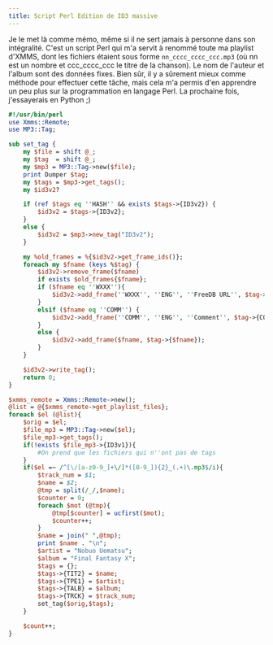 ```yaml
--- 
title: Script Perl Edition de ID3 massive
---
```


Je le met là comme mémo, même si il ne sert jamais à personne dans son
intégralité.  C'est un script Perl qui m'a servit à renommé toute ma playlist
d'XMMS, dont les fichiers étaient sous forme `nn_cccc_cccc_ccc.mp3` (où nn est
un nombre et ccc_cccc_ccc le titre de la chanson). Le nom de l'auteur et
l'album sont des données fixes. Bien sûr, il y a sûrement mieux comme méthode
pour effectuer cette tâche, mais cela m'a permis d'en apprendre un peu plus sur
la programmation en langage Perl. La prochaine fois, j'essayerais en Python ;)

~~~ perl
#!/usr/bin/perl
use Xmms::Remote;
use MP3::Tag;

sub set_tag {
    my $file = shift @_;
    my $tag  = shift @_;
    my $mp3 = MP3::Tag->new($file);
    print Dumper $tag;
    my $tags = $mp3->get_tags();
    my $id3v2?

    if (ref $tags eq ''HASH'' && exists $tags->{ID3v2}) {
        $id3v2 = $tags->{ID3v2};
    }
    else {
        $id3v2 = $mp3->new_tag("ID3v2");
    }

    my %old_frames = %{$id3v2->get_frame_ids()};
    foreach my $fname (keys %$tag) {
        $id3v2->remove_frame($fname)
        if exists $old_frames{$fname};
        if ($fname eq ''WXXX''){
            $id3v2->add_frame(''WXXX'', ''ENG'', ''FreeDB URL'', $tag->{WXXX}) ;
        }
        elsif ($fname eq ''COMM'') {
            $id3v2->add_frame(''COMM'', ''ENG'', ''Comment'', $tag->{COMM}) ;
        }
        else {
            $id3v2->add_frame($fname, $tag->{$fname});
        }
    }

    $id3v2->write_tag();
    return 0;
}

$xmms_remote = Xmms::Remote->new();
@list = @{$xmms_remote->get_playlist_files};
foreach $el (@list){
    $orig = $el;
    $file_mp3 = MP3::Tag->new($el);
    $file_mp3->get_tags();
    if(!exists $file_mp3->{ID3v1}){
        #On prend que les fichiers qui n''ont pas de tags
    }
    if($el =~ /^[\/[a-z0-9_]+\/]*([0-9_]){2}_(.+)\.mp3$/i){
        $track_num = $1;
        $name = $2;
        @tmp = split(/_/,$name);
        $counter = 0;
        foreach $mot (@tmp){
            @tmp[$counter] = ucfirst($mot);
            $counter++;
        }
        $name = join(" ",@tmp);
        print $name . "\n";
        $artist = "Nobuo Uematsu";
        $album = "Final Fantasy X";
        $tags = {};
        $tags->{TIT2} = $name;
        $tags->{TPE1} = $artist;
        $tags->{TALB} = $album;
        $tags->{TRCK} = $track_num;
        set_tag($orig,$tags);
    }

    $count++;
}
~~~
